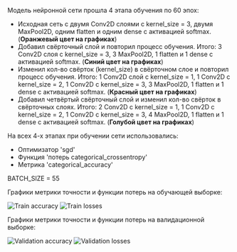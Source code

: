 Модель нейронной сети прошла 4 этапа обучения по 60 эпох:

* Исходная сеть с двумя Conv2D слоями с kernel_size = 3, двумя MaxPool2D, одним flatten и одним dense с активацией softmax. (**Оранжевый цвет на графиках**)
* Добавил свёрточный слой и повторил процесс обучения. Итого: 3 Conv2D слоя с kernel_size = 3, 3 MaxPool2D, 1 flatten и 1 dense с активацией softmax. (**Синий цвет на графиках**)
* Изменил кол-во свёрток (kernel_size) в свёрточном слое и повторил процесс обучения. Итого: 1 Conv2D слой с kernel_size = 1, 1 Conv2D с kernel_size = 2, 1 Conv2D c kernel_size = 3, 3 MaxPool2D, 1 flatten и 1 dense с активацией softmax. (**Красный цвет на графиках**)
* Добавил четвёртый свёрточный слой и изменил кол-во свёрток в свёрточных слоях. Итого: 2 Conv2D с
 kernel_size = 1, 1 Conv2D с kernel_size = 2, 1 Conv2D с kernel_size = 3, 4 MaxPool2D, 1 flatten и 1 dense с активацией softmax. (**Голубой цвет на графиках**)

 На всех 4-х этапах при обучении сети использовались: 
 * Оптимизатор 'sgd'
 * Функция 'потерь categorical_crossentropy'
 * Метрика 'categorical_accuracy'
 
 BATCH_SIZE = 55

 Графики метрики точности и функции потерь на обучающей выборке:

 ![Train accuracy](https://i.ibb.co/cDG8CJK/image.png)
 ![Train losses](https://i.ibb.co/QH10XPf/image.png)

 Графики метрики точности и функции потерь на валидационной выборке:

 ![Validation accuracy](https://i.ibb.co/JzCwfvv/image.png)
 ![Validation losses](https://i.ibb.co/QdrK7RB/image.png)